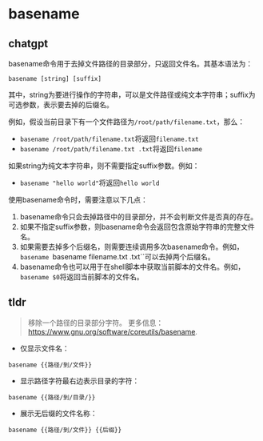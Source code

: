 # basename 
## chatgpt 
basename命令用于去掉文件路径的目录部分，只返回文件名。其基本语法为：

`basename [string] [suffix]`

其中，string为要进行操作的字符串，可以是文件路径或纯文本字符串；suffix为可选参数，表示要去掉的后缀名。

例如，假设当前目录下有一个文件路径为`/root/path/filename.txt`，那么：

- `basename /root/path/filename.txt`将返回`filename.txt`
- `basename /root/path/filename.txt .txt`将返回`filename`

如果string为纯文本字符串，则不需要指定suffix参数。例如：

- `basename "hello world"`将返回`hello world`

使用basename命令时，需要注意以下几点：

1. basename命令只会去掉路径中的目录部分，并不会判断文件是否真的存在。
2. 如果不指定suffix参数，则basename命令会返回包含原始字符串的完整文件名。
3. 如果需要去掉多个后缀名，则需要连续调用多次basename命令。例如，`basename `basename filename.txt .txt``可以去掉两个后缀名。
4. basename命令也可以用于在shell脚本中获取当前脚本的文件名。例如，`basename $0`将返回当前脚本的文件名。 

## tldr 
 
> 移除一个路径的目录部分字符。
> 更多信息：<https://www.gnu.org/software/coreutils/basename>.

- 仅显示文件名：

`basename {{路径/到/文件}}`

- 显示路径字符最右边表示目录的字符：

`basename {{路径/到/目录/}}`

- 展示无后缀的文件名称：

`basename {{路径/到/文件}} {{后缀}}`
